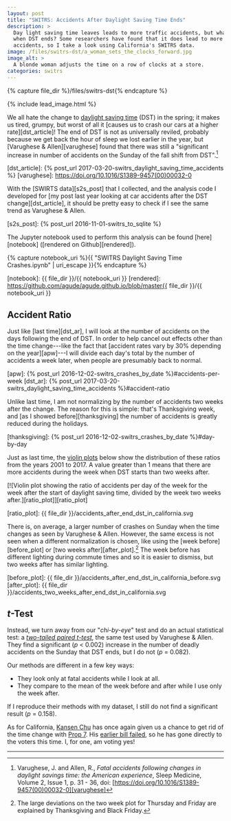 ```yaml
---
layout: post
title: "SWITRS: Accidents After Daylight Saving Time Ends"
description: >
  Day light saving time leaves leads to more traffic accidents, but what about
  when DST ends? Some researchers have found that it does lead to more
  accidents, so I take a look using California's SWITRS data.
image: /files/switrs-dst/a_woman_sets_the_clocks_forward.jpg
image_alt: >
  A blonde woman adjusts the time on a row of clocks at a store.
categories: switrs
---
```


{% capture file_dir %}/files/switrs-dst{% endcapture %}

{% include lead_image.html %}

We all hate the change to [daylight saving time][dst] (DST) in the spring; it
makes us tired, grumpy, but worst of all it [causes us to crash our cars at a
higher rate][dst_article]! The end of DST is not as universally reviled,
probably because we get back the hour of sleep we lost earlier in the year, but [Varughese &
Allen][varughese] found that there was still a "significant increase in number of
accidents on the Sunday of the fall shift from DST".[^1]

[dst]: https://en.wikipedia.org/wiki/Daylight_saving_time
[dst_article]: {% post_url 2017-03-20-switrs_daylight_saving_time_accidents %}
[varughese]: https://doi.org/10.1016/S1389-9457(00)00032-0

With the [SWIRTS data][s2s_post] that I collected, and the analysis code I
developed for [my post last year looking at car accidents after the DST
change][dst_article], it should be pretty easy to check if I see the same
trend as Varughese & Allen.

[s2s_post]: {% post_url 2016-11-01-switrs_to_sqlite %}

The Jupyter notebook used to perform this analysis can be found
[here][notebook] ([rendered on Github][rendered]).

{% capture notebook_uri %}{{ "SWITRS Daylight Saving Time Crashes.ipynb" | uri_escape }}{% endcapture %} 

[notebook]: {{ file_dir }}/{{ notebook_uri }}
[rendered]: https://github.com/agude/agude.github.io/blob/master{{ file_dir }}/{{ notebook_uri }}

## Accident Ratio

Just like [last time][dst_ar], I will look at the number of accidents on the
days following the end of DST. In order to help cancel out effects other than
the time change---like the fact that [accident rates vary by 30% depending on
the year][apw]---I will divide each day's total by the number of accidents a
week later, when people are presumably back to normal. 

[apw]: {% post_url 2016-12-02-switrs_crashes_by_date %}#accidents-per-week
[dst_ar]: {% post_url 2017-03-20-switrs_daylight_saving_time_accidents %}#accident-ratio

Unlike last time, I am not normalizing by the number of accidents two weeks
after the change. The reason for this is simple: that's Thanksgiving week, and
[as I showed before][thanksgiving] the number of accidents is greatly reduced
during the holidays.

[thanksgiving]: {% post_url 2016-12-02-switrs_crashes_by_date %}#day-by-day

Just as last time, the [violin plots][violin] below show the distribution of
these ratios from the years 2001 to 2017. A value greater than 1 means that
there are more accidents during the week when DST starts than two weeks after.

[violin]: https://en.wikipedia.org/wiki/Violin_plot

[![Violin plot showing the ratio of accidents per day of the week for the week
after the start of daylight saving time, divided by the week two weeks
after.][ratio_plot]][ratio_plot]

[ratio_plot]: {{ file_dir }}/accidents_after_end_dst_in_california.svg

There is, on average, a larger number of crashes on Sunday when the time
changes as seen by Varughese & Allen. However, the same excess is not seen
when a different normalization is chosen, like using the [week
before][before_plot] or [two weeks after][after_plot].[^2] The week before has
different lighting during commute times and so it is easier to dismiss, but
two weeks after has similar lighting.

[before_plot]: {{ file_dir }}/accidents_after_end_dst_in_california_before.svg
[after_plot]: {{ file_dir }}/accidents_two_weeks_after_end_dst_in_california.svg

## _t_-Test

Instead, we turn away from our "_chi-by-eye_" test and do an actual
statistical test: a [_two-tailed paired t-test_][paired_t-test], the same test
used by Varughese & Allen. They find a significant (_p_ < 0.002) increase in
the number of deadly accidents on the Sunday that DST ends, but I do not (_p_
= 0.082).

Our methods are different in a few key ways: 

- They look only at fatal accidents while I look at all.
- They compare to the mean of the week before and after while I use only the week after.

If I reproduce their methods with my dataset, I still do not find a
significant result (_p_ = 0.158).

[paired_t-test]: https://en.wikipedia.org/wiki/Student%27s_t-test#Paired_samples

As for California, [Kansen Chu][chu] has once again given us a chance to get
rid of the time change with [Prop 7][prop7]. His [earlier bill
failed][ab-385], so he has gone directly to the voters this time. I, for one,
am voting yes!

[chu]: https://en.wikipedia.org/wiki/Kansen_Chu
[prop7]: https://ballotpedia.org/California_Proposition_7,_Permanent_Daylight_Saving_Time_Measure_(2018)
[ab-385]: https://leginfo.legislature.ca.gov/faces/billTextClient.xhtml?bill_id=201520160AB385

---

[^1]: Varughese, J. and Allen, R., _Fatal accidents following changes in daylight savings time: the American experience_, Sleep Medicine, Volume 2, Issue 1, p. 31 - 36, doi: [https://doi.org/10.1016/S1389-9457(00)00032-0][varughese]
[^2]: The large deviations on the two week plot for Thursday and Friday are explained by Thanksgiving and Black Friday.
